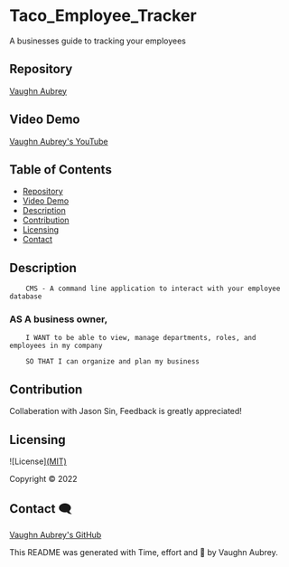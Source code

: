 # Taco_Employee_Tracker
A businesses guide to tracking your employees 


## Repository 

[Vaughn Aubrey](https://github.com/vaubrey7/Taco_Employee_Tracker)


## Video Demo 

[Vaughn Aubrey's YouTube](https://www.youtube.com)

## Table of Contents ##

- [Repository](#Repository-)
- [Video Demo](#Video-Demo-)
- [Description](#Description-)
- [Contribution](#Contribution-)
- [Licensing](#Licensing-)
- [Contact](#Contact-)

## Description 

        CMS - A command line application to interact with your employee database

### AS A business owner,
      
        I WANT to be able to view, manage departments, roles, and employees in my company

        SO THAT I can organize and plan my business


## Contribution 

Collaberation with Jason Sin, Feedback is greatly appreciated!


## Licensing 

![License]<a href="https://mit-license.org/">(MIT)</a> 



Copyright &copy; 2022


## Contact 🗨

[Vaughn Aubrey's GitHub](https://github.com/vaubrey7)

This README was generated with Time, effort and 🤍 by Vaughn Aubrey.